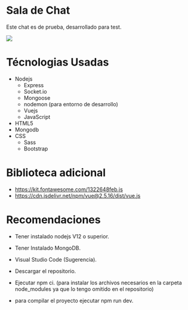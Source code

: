 # Sala de Chat
Este chat es de prueba, desarrollado para test.

![](docs/chat.png)

# Técnologias Usadas
- Nodejs
  - Express
  - Socket.io
  - Mongoose
  - nodemon (para entorno de desarrollo)
  - Vuejs
  - JavaScript
- HTML5
- Mongodb
- CSS
    - Sass
    - Bootstrap

# Biblioteca adicional
- https://kit.fontawesome.com/1322648feb.js
- https://cdn.jsdelivr.net/npm/vue@2.5.16/dist/vue.js

# Recomendaciones

- Tener instalado nodejs V12 o superior.
- Tener Instalado MongoDB.
- Visual Studio Code (Sugerencia).

- Descargar el repositorio.
- Ejecutar npm ci. (para instalar los archivos necesarios en la carpeta node_modules ya que lo tengo omitido en el repositorio)
- para compilar el proyecto ejecutar npm run dev.